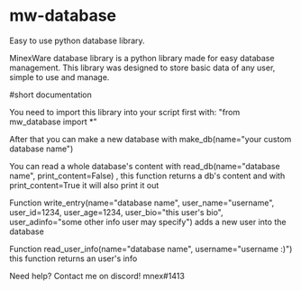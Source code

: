 # mw-database
Easy to use python database library. 

MinexWare database library is a python library made for easy database management.
This library was designed to store basic data of any user, simple to use and manage.


#short documentation

You need to import this library into your script first with: "from mw_database import *"

After that you can make a new database with make_db(name="your custom database name")

You can read a whole database's content with read_db(name="database name", print_content=False) , this function returns a db's content
and with print_content=True it will also print it out

Function write_entry(name="database name", user_name="username", user_id=1234, user_age=1234, user_bio="this user's bio", user_adinfo="some other info user may specify") 
adds a new user into the database

Function read_user_info(name="database name", username="username :)") this function returns an user's info

Need help?
Contact me on discord!
mnex#1413
